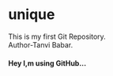 # unique
This is my first Git Repository.
<br>
Author-Tanvi Babar.
<h4>Hey I,m using GitHub...</h4>
